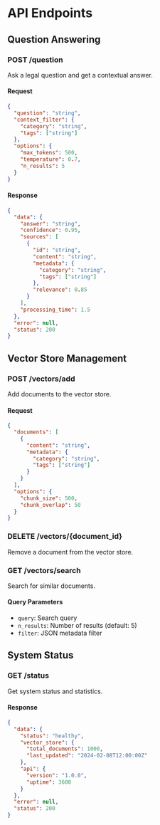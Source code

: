# API Endpoints

## Question Answering

### POST /question

Ask a legal question and get a contextual answer.

#### Request

```json
{
  "question": "string",
  "context_filter": {
    "category": "string",
    "tags": ["string"]
  },
  "options": {
    "max_tokens": 500,
    "temperature": 0.7,
    "n_results": 5
  }
}
```

#### Response

```json
{
  "data": {
    "answer": "string",
    "confidence": 0.95,
    "sources": [
      {
        "id": "string",
        "content": "string",
        "metadata": {
          "category": "string",
          "tags": ["string"]
        },
        "relevance": 0.85
      }
    ],
    "processing_time": 1.5
  },
  "error": null,
  "status": 200
}
```

## Vector Store Management

### POST /vectors/add

Add documents to the vector store.

#### Request

```json
{
  "documents": [
    {
      "content": "string",
      "metadata": {
        "category": "string",
        "tags": ["string"]
      }
    }
  ],
  "options": {
    "chunk_size": 500,
    "chunk_overlap": 50
  }
}
```

### DELETE /vectors/{document_id}

Remove a document from the vector store.

### GET /vectors/search

Search for similar documents.

#### Query Parameters

- `query`: Search query
- `n_results`: Number of results (default: 5)
- `filter`: JSON metadata filter

## System Status

### GET /status

Get system status and statistics.

#### Response

```json
{
  "data": {
    "status": "healthy",
    "vector_store": {
      "total_documents": 1000,
      "last_updated": "2024-02-08T12:00:00Z"
    },
    "api": {
      "version": "1.0.0",
      "uptime": 3600
    }
  },
  "error": null,
  "status": 200
}
```
